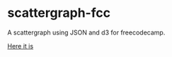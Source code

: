 # scattergraph-fcc
A scattergraph using JSON and d3 for freecodecamp.

[Here it is](https://amoores1.github.io/scattergraph-fcc/)
